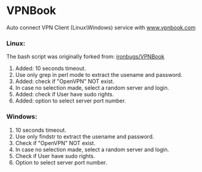 # VPNBook
Auto connect VPN Client (Linux\Windows) service with www.vpnbook.com

### Linux:
The bash script was originally forked from:
[ironbugs/VPNBook](https://github.com/ironbugs/VPNBook)

1. Added: 10 seconds timeout.
2. Use only grep in perl mode to extract the usename and password.
3. Added: check if "OpenVPN" NOT exist.
4. In case no selection made, select a random server and login.
5. Added: check if User have sudo rights.
6. Added: option to select server port number.

### Windows:

1. 10 seconds timeout.
2. Use only findstr to extract the usename and password.
3. Check if "OpenVPN" NOT exist.
4. In case no selection made, select a random server and login.
5. Check if User have sudo rights.
6. Option to select server port number.
